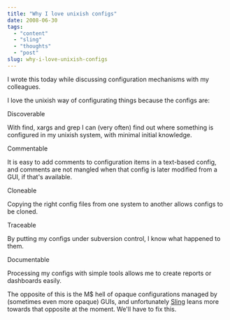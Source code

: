 ```yaml
---
title: "Why I love unixish configs"
date: 2008-06-30
tags: 
  - "content"
  - "sling"
  - "thoughts"
  - "post"
slug: why-i-love-unixish-configs
---
```


I wrote this today while discussing configuration mechanisms with my colleagues.

I love the unixish way of configurating things because the configs are:

Discoverable

With find, xargs and grep I can (very often) find out where something is configured in my unixish system, with minimal initial knowledge.

Commentable

It is easy to add comments to configuration items in a text-based config, and comments are not mangled when that config is later modified from a GUI, if that's available.

Cloneable

Copying the right config files from one system to another allows configs to be cloned.

Traceable

By putting my configs under subversion control, I know what happened to them.

Documentable

Processing my configs with simple tools allows me to create reports or dashboards easily.

The opposite of this is the M$ hell of opaque configurations managed by (sometimes even more opaque) GUIs, and unfortunately [Sling](http://incubator.apache.org/sling) leans more towards that opposite at the moment. We'll have to fix this.
